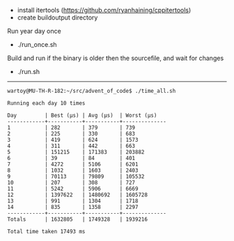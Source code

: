 - install itertools (https://github.com/ryanhaining/cppitertools)
- create buildoutput directory

Run year day once
- ./run_once.sh <year> <day>

Build and run <year> <day> if the binary is older then the sourcefile, and wait for changes
- ./run.sh <year> <day>


---
```
wartoy@MU-TH-R-182:~/src/advent_of_code$ ./time_all.sh 

Running each day 10 times

Day         | Best (µs) | Avg (µs)  | Worst (µs)
------------+-----------+-----------+--------------
1           | 282       | 379       | 739
2           | 225       | 330       | 683
3           | 419       | 624       | 1573
4           | 311       | 442       | 663
5           | 151215    | 171383    | 203882
6           | 39        | 84        | 401
7           | 4272      | 5106      | 6201
8           | 1032      | 1603      | 2403
9           | 70113     | 79809     | 105532
10          | 207       | 308       | 727
11          | 5242      | 5906      | 6669
12          | 1397622   | 1480692   | 1605728
13          | 991       | 1304      | 1718
14          | 835       | 1358      | 2297
------------+-----------+-----------+--------------
Totals      | 1632805   | 1749328   | 1939216

Total time taken 17493 ms
```